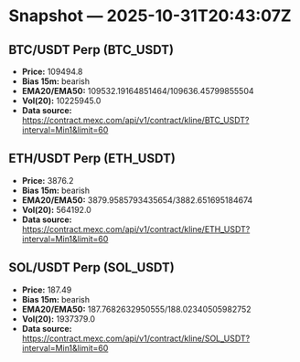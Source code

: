 # Snapshot — 2025-10-31T20:43:07Z

## BTC/USDT Perp (BTC_USDT)
- **Price:** 109494.8
- **Bias 15m:** bearish
- **EMA20/EMA50:** 109532.19164851464/109636.45799855504
- **Vol(20):** 10225945.0
- **Data source:** https://contract.mexc.com/api/v1/contract/kline/BTC_USDT?interval=Min1&limit=60

## ETH/USDT Perp (ETH_USDT)
- **Price:** 3876.2
- **Bias 15m:** bearish
- **EMA20/EMA50:** 3879.9585793435654/3882.651695184674
- **Vol(20):** 564192.0
- **Data source:** https://contract.mexc.com/api/v1/contract/kline/ETH_USDT?interval=Min1&limit=60

## SOL/USDT Perp (SOL_USDT)
- **Price:** 187.49
- **Bias 15m:** bearish
- **EMA20/EMA50:** 187.7682632950555/188.02340505982752
- **Vol(20):** 1937379.0
- **Data source:** https://contract.mexc.com/api/v1/contract/kline/SOL_USDT?interval=Min1&limit=60
